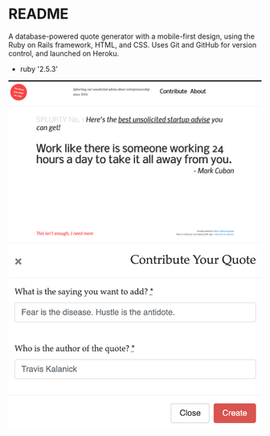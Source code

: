 # README

A database-powered quote generator with a mobile-first design, using the Ruby on Rails framework, HTML, and CSS. Uses Git and GitHub for version control, and launched on Heroku.

* ruby '2.5.3'

<img src="splurtyFront.png" alt="front page screenshot">

<img src="splurtyform.png" alt="splurty form screenshot">










